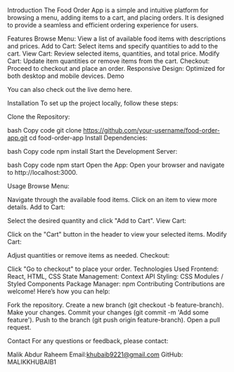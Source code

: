 Introduction
The Food Order App is a simple and intuitive platform for browsing a menu, adding items to a cart, and placing orders. It is designed to provide a seamless and efficient ordering experience for users.

Features
Browse Menu: View a list of available food items with descriptions and prices.
Add to Cart: Select items and specify quantities to add to the cart.
View Cart: Review selected items, quantities, and total price.
Modify Cart: Update item quantities or remove items from the cart.
Checkout: Proceed to checkout and place an order.
Responsive Design: Optimized for both desktop and mobile devices.
Demo

You can also check out the live demo here.

Installation
To set up the project locally, follow these steps:

Clone the Repository:

bash
Copy code
git clone https://github.com/your-username/food-order-app.git
cd food-order-app
Install Dependencies:

bash
Copy code
npm install
Start the Development Server:

bash
Copy code
npm start
Open the App:
Open your browser and navigate to http://localhost:3000.

Usage
Browse Menu:

Navigate through the available food items.
Click on an item to view more details.
Add to Cart:

Select the desired quantity and click "Add to Cart".
View Cart:

Click on the "Cart" button in the header to view your selected items.
Modify Cart:

Adjust quantities or remove items as needed.
Checkout:

Click "Go to checkout" to place your order.
Technologies Used
Frontend: React, HTML, CSS
State Management: Context API
Styling: CSS Modules / Styled Components
Package Manager: npm
Contributing
Contributions are welcome! Here’s how you can help:

Fork the repository.
Create a new branch (git checkout -b feature-branch).
Make your changes.
Commit your changes (git commit -m 'Add some feature').
Push to the branch (git push origin feature-branch).
Open a pull request.

Contact
For any questions or feedback, please contact:

Malik Abdur Raheem
Email:khubaib9221@gmail.com
GitHub: MALIKKHUBAIB1
